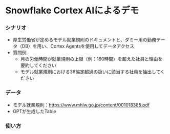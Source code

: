 # Snowflake Cortex AIによるデモ

### シナリオ
- 厚生労働省が定めるモデル就業規則のドキュメントと、ダミー用の勤務データ（DB）を用い、Cortex Agentsを使用してデータアクセス
- 質問例
    - 月の労働時間が就業規則の上限（例：160時間）を超えた社員と理由を要約してください
    - モデル就業規則における36協定超過の扱いに該当する社員を抽出してください

### データ
- モデル就業規則：https://www.mhlw.go.jp/content/001018385.pdf
- GPTが生成したTable

### 使い方
